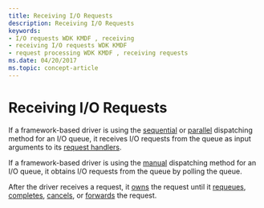 ```yaml
---
title: Receiving I/O Requests
description: Receiving I/O Requests
keywords:
- I/O requests WDK KMDF , receiving
- receiving I/O requests WDK KMDF
- request processing WDK KMDF , receiving requests
ms.date: 04/20/2017
ms.topic: concept-article
---
```


# Receiving I/O Requests


If a framework-based driver is using the [sequential](dispatching-methods-for-i-o-requests.md#sequential-dispatching) or [parallel](dispatching-methods-for-i-o-requests.md#parallel-dispatching) dispatching method for an I/O queue, it receives I/O requests from the queue as input arguments to its [request handlers](request-handlers.md).

If a framework-based driver is using the [manual](dispatching-methods-for-i-o-requests.md#manual-dispatching) dispatching method for an I/O queue, it obtains I/O requests from the queue by polling the queue.

After the driver receives a request, it [owns](request-ownership.md) the request until it [requeues](requeuing-i-o-requests.md), [completes](completing-i-o-requests.md), [cancels](canceling-i-o-requests.md), or [forwards](forwarding-i-o-requests.md) the request.

 

 





